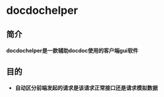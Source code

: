 # docdochelper
## 简介
#### docdochelper是一款辅助docdoc使用的客户端gui软件
## 目的
+ #### 自动区分前端发起的请求是该请求正常接口还是请求模拟数据
